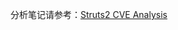 分析笔记请参考：[Struts2 CVE Analysis](https://racerz.notion.site/Struts2-CVE-22881fecf4eb4053abefd730120325db?pvs=74)